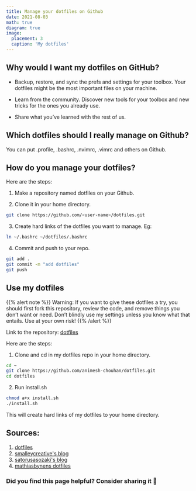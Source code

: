 ```yaml
---
title: Manage your dotfiles on Github
date: 2021-08-03
math: true
diagram: true
image:
  placement: 3
  caption: 'My dotfiles'
---
```


## Why would I want my dotfiles on GitHub?

* Backup, restore, and sync the prefs and settings for your toolbox. Your dotfiles might be the most important files on your machine.

* Learn from the community. Discover new tools for your toolbox and new tricks for the ones you already use.

* Share what you’ve learned with the rest of us.


## Which dotfiles should I really manage on Github?

You can put .profile, .bashrc, .nvimrc, .vimrc and others on Github.

## How do you manage your dotfiles?
Here are the steps:
1. Make a repository named dotfiles on your Github.

2. Clone it in your home directory.

```bash
git clone https://github.com/<user-name>/dotfiles.git
```

3. Create hard links of the dotfiles you want to manage. Eg:

```bash
ln ~/.bashrc ~/dotfiles/.bashrc
```


4. Commit and push to your repo.
```bash
git add .
git commit -m "add dotfiles"
git push
```


## Use my dotfiles

{{% alert note %}}
Warning: If you want to give these dotfiles a try, you should first fork this repository, review the code, and remove things you don’t want or need. Don’t blindly use my settings unless you know what that entails. Use at your own risk!
{{% /alert %}}

Link to the repository: [dotfiles](https://github.com/animesh-chouhan/dotfiles)

Here are the steps:
1. Clone and cd in my dotfiles repo in your home directory.

```bash
cd ~
git clone https://github.com/animesh-chouhan/dotfiles.git
cd dotfiles
```

2. Run install.sh

```bash
chmod a+x install.sh
./install.sh
```

This will create hard links of my dotfiles to your home directory.


## Sources:
1. [dotfiles](https://dotfiles.github.io/tutorials/)
2. [smalleycreative's blog](http://blog.smalleycreative.com/tutorials/using-git-and-github-to-manage-your-dotfiles/)
3. [satorusasozaki's blog](https://medium.com/@satorusasozaki/manage-your-dotfiles-on-github-8f8a2a57c85)
4. [mathiasbynens dotfiles](https://github.com/mathiasbynens/dotfiles)


### Did you find this page helpful? Consider sharing it 🙌
